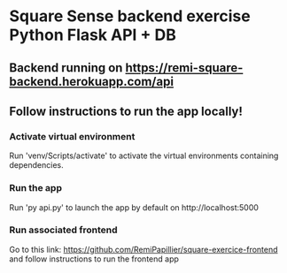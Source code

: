 # Square Sense backend exercise Python Flask API + DB

## Backend running on https://remi-square-backend.herokuapp.com/api

## Follow instructions to run the app locally!

### Activate virtual environment

Run 'venv/Scripts/activate' to activate the virtual environments containing dependencies.

### Run the app

Run 'py api.py' to launch the app by default on http://localhost:5000

### Run associated frontend

Go to this link: https://github.com/RemiPapillier/square-exercice-frontend and follow instructions to run the frontend app
